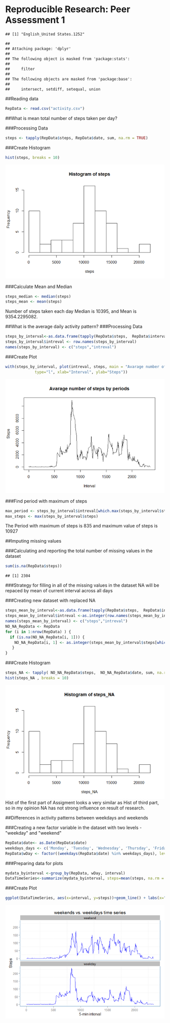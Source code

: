 # Reproducible Research: Peer Assessment 1

```
## [1] "English_United States.1252"
```

```
## 
## Attaching package: 'dplyr'
## 
## The following object is masked from 'package:stats':
## 
##     filter
## 
## The following objects are masked from 'package:base':
## 
##     intersect, setdiff, setequal, union
```
##Reading data


```r
RepData <- read.csv("activity.csv")
```

##What is mean total number of steps taken per day? 

###Processing Data

```r
steps <- tapply(RepData$steps, RepData$date, sum, na.rm = TRUE)
```

###Create Histogram

```r
hist(steps, breaks = 10)
```

![](PA1_template_files/figure-html/unnamed-chunk-4-1.png) 

###Calculate Mean and Median

```r
steps_median <- median(steps)
steps_mean <- mean(steps)
```
Number of steps taken each day Median is 10395, and  Mean is 9354.2295082.

##What is the average daily activity pattern?
###Processing Data

```r
steps_by_interval<-as.data.frame(tapply(RepData$steps,  RepData$interval, sum, na.rm = TRUE))
steps_by_interval$intreval <- row.names(steps_by_interval)
names(steps_by_interval) <- c("steps","intreval")
```

###Create Plot

```r
with(steps_by_interval, plot(intreval, steps, main = "Avarage number of steps by periods", 
             type="l", xlab="Interval", ylab="Steps"))
```

![](PA1_template_files/figure-html/unnamed-chunk-7-1.png) 

###Find period with maximum of steps


```r
max_period <- steps_by_interval$intreval[which.max(steps_by_interval$steps)]
max_steps <- max(steps_by_interval$steps)
```
The Period with maximum of steps is 835 and maximum value of steps is 10927

##Imputing missing values

###Calculating and reporting the total number of missing values in the dataset

```r
sum(is.na(RepData$steps))
```

```
## [1] 2304
```

###Strategy for filling in all of the missing values in the dataset
NA will be repaced by mean of current interval across all days

###Creating new dataset with replaced NA

```r
steps_mean_by_interval<-as.data.frame(tapply(RepData$steps,  RepData$interval, mean, na.rm = TRUE))
steps_mean_by_interval$intreval <-as.integer(row.names(steps_mean_by_interval))
names(steps_mean_by_interval) <- c("steps","intreval")
NO_NA_RepData <- RepData
for (i in 1:nrow(RepData) ) {
  if (is.na(NO_NA_RepData[i, 1])) {
    NO_NA_RepData[i, 1] <- as.integer(steps_mean_by_interval$steps[which(steps_mean_by_interval$intreval == 15)])
   }
}
```
###Create Histogram

```r
steps_NA <- tapply( NO_NA_RepData$steps,  NO_NA_RepData$date, sum, na.rm = TRUE)
hist(steps_NA , breaks = 10)
```

![](PA1_template_files/figure-html/unnamed-chunk-11-1.png) 
Hist of the first part of Assigment looks a very similar as Hist of third part, so in my opinion NA has not strong influence on result of research.

##Differences in activity patterns between weekdays and weekends

###Creating a new factor variable in the dataset with two levels - "weekday" and "weekend"

```r
RepData$date<- as.Date(RepData$date)
weekdays_days <- c('Monday', 'Tuesday', 'Wednesday', 'Thursday', 'Friday')
RepData$wDay <- factor((weekdays(RepData$date) %in% weekdays_days), levels=c(FALSE, TRUE), labels=c('weekend', 'weekday'))
```

###Preparing data for plots

```r
mydata_byinterval <-group_by(RepData, wDay, interval) 
DataTimeSeries<-summarize(mydata_byinterval, steps=mean(steps, na.rm = TRUE)) 
```

###Create Plot

```r
ggplot(DataTimeSeries, aes(x=interval, y=steps))+geom_line() + labs(x="5-min interval", y="Steps" )   +facet_wrap(~wDay, ncol=1)+ geom_line(colour = "blue", size =0.6) + labs(title="weekends vs. weekdays time series") + theme(panel.background = element_rect(fill = 'white', colour = 'steelblue')) + theme(strip.background=element_rect(fill='grey', colour='white'))
```

![](PA1_template_files/figure-html/unnamed-chunk-14-1.png) 
